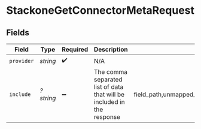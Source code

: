 # StackoneGetConnectorMetaRequest


## Fields

| Field                                                                  | Type                                                                   | Required                                                               | Description                                                            | Example                                                                |
| ---------------------------------------------------------------------- | ---------------------------------------------------------------------- | ---------------------------------------------------------------------- | ---------------------------------------------------------------------- | ---------------------------------------------------------------------- |
| `provider`                                                             | *string*                                                               | :heavy_check_mark:                                                     | N/A                                                                    |                                                                        |
| `include`                                                              | *?string*                                                              | :heavy_minus_sign:                                                     | The comma separated list of data that will be included in the response | field_path,unmapped_fields,resources,inactive,webhooks,static_fields   |